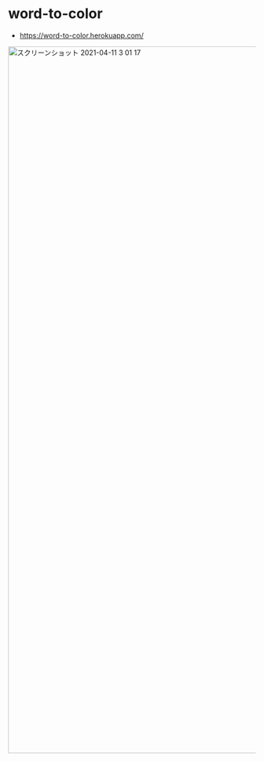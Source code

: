 # word-to-color

- https://word-to-color.herokuapp.com/

<img width="1440" alt="スクリーンショット 2021-04-11 3 01 17" src="https://user-images.githubusercontent.com/30403104/114279995-43d65000-9a72-11eb-865c-cba17b95efa7.png">

